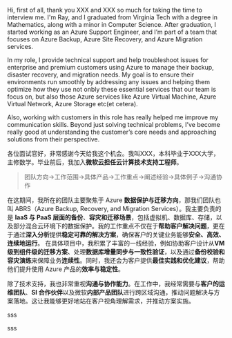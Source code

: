 Hi, first of all, thank you XXX and XXX so much for taking the time to interview me. I'm Ray, and I graduated from Virginia Tech with a degree in Mathematics, along with a minor in Computer Science. After graduation, I started working as an Azure Support Engineer, 
and I’m part of a team that focuses on Azure Backup, Azure Site Recovery, and Azure Migration services.

In my role, I provide technical support and help troubleshoot issues for enterprise and premium customers using Azure to manage their backup, disaster recovery, and migration needs. My goal is to ensure their environments run smoothly by addressing any issues and helping 
them optimize how they use not onbly these essential services that our team is focus on, but also those Azure services like Azure Virtual Machine, Azure Virtual Network, Azure Storage etc(et cetera).

Also, working with customers in this role has really helped me improve my communication skills. Beyond just solving technical problems, I’ve become really good at understanding the customer’s core needs and approaching solutions from their perspective.

各位面试官好，非常感谢今天给我这个机会。我叫XXX，本科毕业于XXX大学，主修数学。毕业前后，我加入**微软云担任云计算技术支持工程师**。
> 团队方向→工作范围→具体产品→工作重点→阐述经验→具体例子→沟通协作

在这期间，我所在的团队主要聚焦于 Azure **数据保护与迁移方向**，那我们团队也叫 ABRS（Azure Backup, Recovery, and Migration Services）。我主要负责的是 **IaaS 与 PaaS 层面的备份**、**容灾和迁移场景**，包括虚拟机、数据库、存储，以及部分混合云环境下的数据保护。我的工作重点不仅在于**帮助客户解决问题**，更在于通过**深入分析**提供**稳定可靠的解决方案**，确保客户的关键业务能够**安全、高效、连续地运行**。
在具体项目中，我积累了丰富的一线经验，例如协助客户设计从**VM级到组件级的迁移方案**、处理**数据库增量同步与一致性验证**，以及通过**备份校验和容灾演练**来保障业务**连续性**。同时，我还会为客户提供**最佳实践和优化建议**，帮助他们提升使用 Azure 产品的**效率与稳定性**。

除了技术支持，我也非常重视**沟通与协作能力**。在工作中，我经常需要与**客户的运维团队**、**SI 合作伙伴**以及微软**内部产品团队**进行跨区域沟通，推动问题解决与方案落地。这让我能够更好地站在客户视角理解需求，并推动方案实施。




sss
















sss








